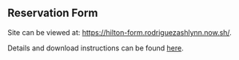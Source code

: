 ## Reservation Form

Site can be viewed at: https://hilton-form.rodriguezashlynn.now.sh/.

Details and download instructions can be found [here](./documents/Notes.md).
